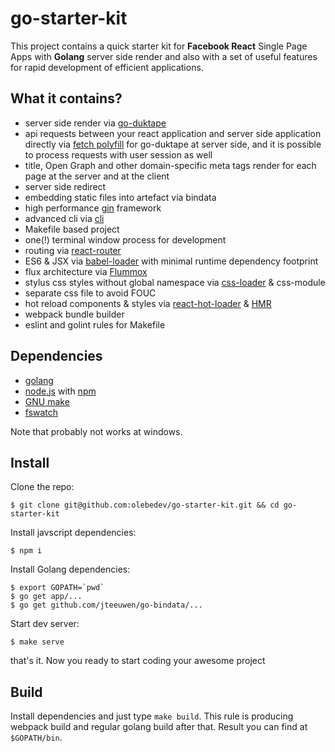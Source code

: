 # go-starter-kit

This project contains a quick starter kit for **Facebook React** Single Page Apps with **Golang** server side render and also with a set of useful features for rapid development of efficient applications.

## What it contains?

* server side render via [go-duktape](https://github.com/olebedev/go-duktape)
* api requests between your react application and server side application directly  via [fetch polyfill](https://github.com/olebedev/go-duktape-fetch) for go-duktape at server side, and it is possible to process requests with user session as well
* title, Open Graph and other domain-specific meta tags render for each page at the server and at the client
* server side redirect
* embedding static files into artefact via bindata
* high performance [gin](https://github.com/gin-gonic/gin/) framework
* advanced cli via [cli](https://github.com/codegangsta/cli)
* Makefile based project
* one(!) terminal window process for development
* routing via [react-router](https://github.com/rackt/react-router)
* ES6 & JSX via [babel-loader](https://github.com/babel/babel-loader) with minimal runtime dependency footprint
* flux architecture via [Flummox](https://github.com/acdlite/flummox)
* stylus css styles without global namespace via [css-loader](https://github.com/webpack/css-loader) & css-module
* separate css file to avoid FOUC
* hot reload components & styles via [react-hot-loader](https://github.com/gaearon/react-hot-loader) & [HMR](http://webpack.github.io/docs/hot-module-replacement.html)
* webpack bundle builder
* eslint and golint rules for Makefile

## Dependencies

* [golang](http://golang.org/)
* [node.js](https://nodejs.org/) with [npm](https://www.npmjs.com/)
* [GNU make](https://www.gnu.org/software/make/)
* [fswatch](https://github.com/emcrisostomo/fswatch/)

Note that probably not works at windows.

## Install

Clone the repo:

```
$ git clone git@github.com:olebedev/go-starter-kit.git && cd go-starter-kit
```
Install javscript dependencies:

```
$ npm i
```
Install Golang dependencies:

```
$ export GOPATH=`pwd`
$ go get app/...
$ go get github.com/jteeuwen/go-bindata/...
```
Start dev server:

```
$ make serve
```
that's it. Now you ready to start coding your awesome project

## Build

Install dependencies and just type `make build`. This rule is producing webpack build and regular golang build after that. Result you can find at `$GOPATH/bin`.









